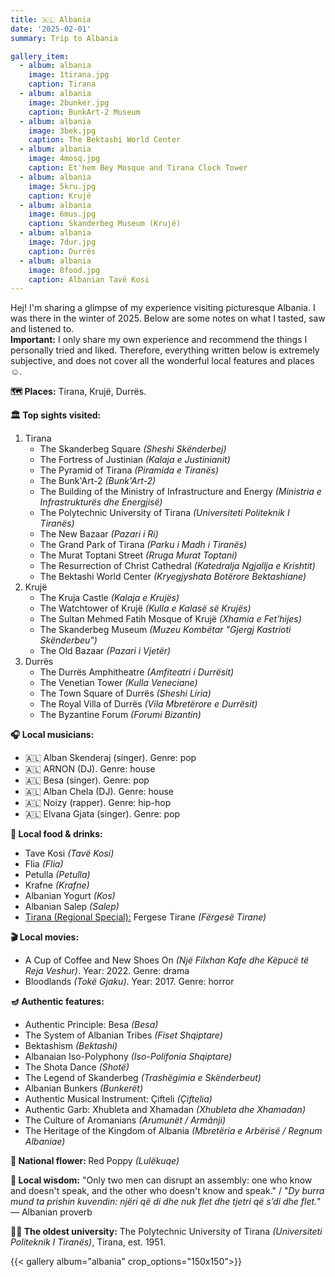 ```yaml
---
title: 🇦🇱 Albania
date: '2025-02-01'
summary: Trip to Albania

gallery_item:
  - album: albania
    image: 1tirana.jpg
    caption: Tirana
  - album: albania
    image: 2bunker.jpg
    caption: BunkArt-2 Museum
  - album: albania
    image: 3bek.jpg
    caption: The Bektashi World Center
  - album: albania
    image: 4mosq.jpg
    caption: Et'hem Bey Mosque and Tirana Clock Tower
  - album: albania
    image: 5kru.jpg
    caption: Krujë
  - album: albania
    image: 6mus.jpg
    caption: Skanderbeg Museum (Krujë)
  - album: albania
    image: 7dur.jpg
    caption: Durrës
  - album: albania
    image: 8food.jpg
    caption: Albanian Tavë Kosi
---
```

Hej! I'm sharing a glimpse of my experience visiting picturesque Albania. I was there in the winter of 2025. Below are some notes on what I tasted, saw and listened to.<br>
<b>Important:</b> I only share my own experience and recommend the things I personally tried and liked. Therefore, everything written below is extremely subjective, and does not cover all the wonderful local features and places ☺️.

<b>🗺 Places:</b> Tirana, Krujë, Durrës.<br>

<b>🏛 Top sights visited: </b>
1. Tirana
    - The Skanderbeg Square <i>(Sheshi Skënderbej)</i>
    - The Fortress of Justinian <i>(Kalaja e Justinianit)</i>
    - The Pyramid of Tirana <i>(Piramida e Tiranës)</i>
    - The Bunk'Art-2 <i>(Bunk'Art-2)</i>
    - The Building of the Ministry of Infrastructure and Energy <i>(Ministria e Infrastrukturës dhe Energjisë)</i>
    - The Polytechnic University of Tirana <i>(Universiteti Politeknik I Tiranës)</i>
    - The New Bazaar <i>(Pazari i Ri)</i>  
    - The Grand Park of Tirana <i>(Parku i Madh i Tiranës)</i>
    - The Murat Toptani Street <i>(Rruga Murat Toptani)</i>
    - The Resurrection of Christ Cathedral <i>(Katedralja Ngjallja e Krishtit)</i>
    - The Bektashi World Center <i>(Kryegjyshata Botërore Bektashiane)</i>
2. Krujë
    - The Kruja Castle <i>(Kalaja e Krujës)</i>
    - The Watchtower of Krujë <i>(Kulla e Kalasë së Krujës)</i>
    - The Sultan Mehmed Fatih Mosque of Krujë <i>(Xhamia e Fet'hijes)</i>
    - The Skanderbeg Museum <i>(Muzeu Kombëtar "Gjergj Kastrioti Skënderbeu")</i>    
    - The Old Bazaar <i>(Pazari i Vjetër)</i>
3. Durrës 
    - The Durrës Amphitheatre <i>(Amfiteatri i Durrësit)</i>
    - The Venetian Tower <i>(Kulla Veneciane)</i>
    - The Town Square of Durrës <i>(Sheshi Liria)</i>
    - The Royal Villa of Durrës <i>(Vila Mbretërore e Durrësit)</i>
    - The Byzantine Forum <i>(Forumi Bizantin)</i>


<b>🎧 Local musicians: </b>
- 🇦🇱 Alban Skenderaj (singer). Genre: pop
- 🇦🇱 ARNON (DJ). Genre: house
- 🇦🇱 Besa (singer). Genre: pop
- 🇦🇱 Alban Chela (DJ). Genre: house
- 🇦🇱 Noizy (rapper). Genre: hip-hop
- 🇦🇱 Elvana Gjata (singer). Genre: pop

<b>🥘 Local food & drinks: </b>
- Tave Kosi <i>(Tavë Kosi)</i>
- Flia <i>(Flia)</i>
- Petulla <i>(Petulla)</i>
- Krafne <i>(Krafne)</i>
- Albanian Yogurt <i>(Kos)</i>
- Albanian Salep <i>(Salep)</i>
- <u>Tirana (Regional Special):</u> Fergese Tirane <i>(Fërgesë Tirane)</i>


<b>🎬 Local movies:</b>
- A Cup of Coffee and New Shoes On <i>(Një Filxhan Kafe dhe Këpucë të Reja Veshur)</i>. Year: 2022. Genre: drama
- Bloodlands <i>(Tokë Gjaku)</i>. Year: 2017. Genre: horror
 

<b>🪔 Authentic features:</b>
- Authentic Principle: Besa <i>(Besa)</i>
- The System of Albanian Tribes <i>(Fiset Shqiptare)</i>
- Bektashism <i>(Bektashi)</i>
- Albanaian Iso-Polyphony <i>(Iso-Polifonia Shqiptare)</i>
- The Shota Dance <i>(Shotë)</i>
- The Legend of Skanderbeg <i>(Trashëgimia e Skënderbeut)</i>
- Albanian Bunkers <i>(Bunkerët)</i>
- Authentic Musical Instrument: Çifteli <i>(Çiftelia)</i>
- Authentic Garb: Xhubleta and Xhamadan <i>(Xhubleta dhe Xhamadan)</i> 
- The Culture of Aromanians <i>(Arumunët / Armãnji)</i>
- The Heritage of the Kingdom of Albania <i>(Mbretëria e Arbërisë / Regnum Albaniae)</i>


<b>💐 National flower: </b> Red Poppy <i>(Lulëkuqe)</i>


<b>🦉 Local wisdom:</b> "Only two men can disrupt an assembly: one who know and doesn't speak, and the other who doesn't know and speak." / "<i>Dy burra mund ta prishin kuvendin: njëri që di dhe nuk flet dhe tjetri që s’di dhe flet.</i>" — Albanian proverb


<b>👨‍🎓 The oldest university:</b> The Polytechnic University of Tirana <i>(Universiteti Politeknik I Tiranës)</i>, Tirana, est. 1951. 


{{< gallery album="albania" crop_options="150x150">}}
   

